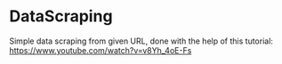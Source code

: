 # DataScraping

Simple data scraping from given URL, done with the help of this tutorial: <br> https://www.youtube.com/watch?v=v8Yh_4oE-Fs
